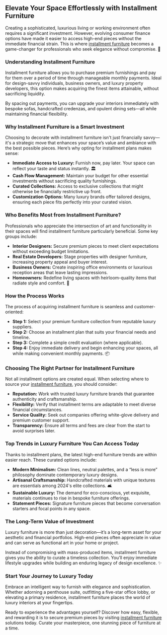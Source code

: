 <h2>Elevate Your Space Effortlessly with Installment Furniture</h2>
Creating a sophisticated, luxurious living or working environment often requires a significant investment. However, evolving consumer finance options have made it easier to access high-end pieces without the immediate financial strain. This is where <a href="https://www.mobiliacleopatra.com/buy-now-pay-later-furniture/" target="_blank" rel="noopener">installment furniture</a> becomes a game-changer for professionals who seek elegance without compromise. 🌟
<h3>Understanding Installment Furniture</h3>
Installment furniture allows you to purchase premium furnishings and pay for them over a period of time through manageable monthly payments. Ideal for design-savvy individuals, business owners, and luxury property developers, this option makes acquiring the finest items attainable, without sacrificing liquidity.

By spacing out payments, you can upgrade your interiors immediately with bespoke sofas, handcrafted credenzas, and opulent dining sets—all while maintaining financial flexibility.
<h3>Why Installment Furniture is a Smart Investment</h3>
Choosing to decorate with installment furniture isn't just financially savvy—it's a strategic move that enhances your space’s value and ambiance with the best possible pieces. Here’s why opting for installment plans makes sense:
<ul>
 	<li><strong>Immediate Access to Luxury:</strong> Furnish now, pay later. Your space can reflect your taste and status instantly. 🏛️</li>
 	<li><strong>Cash Flow Management:</strong> Maintain your budget for other essential investments without sacrificing quality furnishings.</li>
 	<li><strong>Curated Collections:</strong> Access to exclusive collections that might otherwise be financially restrictive up front.</li>
 	<li><strong>Customization Options:</strong> Many luxury brands offer tailored designs, ensuring each piece fits perfectly into your curated vision.</li>
</ul>
<h3>Who Benefits Most from Installment Furniture?</h3>
Professionals who appreciate the intersection of art and functionality in their spaces will find installment furniture particularly beneficial. Some key groups include:
<ul>
 	<li><strong>Interior Designers:</strong> Secure premium pieces to meet client expectations without exceeding budget limitations.</li>
 	<li><strong>Real Estate Developers:</strong> Stage properties with designer furniture, increasing property appeal and buyer interest.</li>
 	<li><strong>Business Owners:</strong> Create inspiring office environments or luxurious reception areas that leave lasting impressions.</li>
 	<li><strong>Homeowners:</strong> Redefine living spaces with heirloom-quality items that radiate style and comfort. 🏡</li>
</ul>
<h3>How the Process Works</h3>
The process of acquiring installment furniture is seamless and customer-oriented:
<ul>
 	<li><strong>Step 1:</strong> Select your premium furniture collection from reputable luxury suppliers.</li>
 	<li><strong>Step 2:</strong> Choose an installment plan that suits your financial needs and timeline.</li>
 	<li><strong>Step 3:</strong> Complete a simple credit evaluation (where applicable).</li>
 	<li><strong>Step 4:</strong> Enjoy immediate delivery and begin enhancing your spaces, all while making convenient monthly payments. 📦</li>
</ul>
<h3>Choosing The Right Partner for Installment Furniture</h3>
Not all installment options are created equal. When selecting where to source your <a href="https://www.mobiliacleopatra.com/buy-now-pay-later-furniture/" target="_blank" rel="noopener">installment furniture</a>, you should consider:
<ul>
 	<li><strong>Reputation:</strong> Work with trusted luxury furniture brands that guarantee authenticity and craftsmanship.</li>
 	<li><strong>Flexibility:</strong> Verify that installment terms are adaptable to meet diverse financial circumstances.</li>
 	<li><strong>Service Quality:</strong> Seek out companies offering white-glove delivery and premium customer support.</li>
 	<li><strong>Transparency:</strong> Ensure all terms and fees are clear from the start to avoid surprises later.</li>
</ul>
<h3>Top Trends in Luxury Furniture You Can Access Today</h3>
Thanks to installment plans, the latest high-end furniture trends are within easier reach. These curated options include:
<ul>
 	<li><strong>Modern Minimalism:</strong> Clean lines, neutral palettes, and a “less is more” philosophy dominate contemporary luxury designs.</li>
 	<li><strong>Artisanal Craftsmanship:</strong> Handcrafted materials with unique textures are essentials among 2024's elite collections. 🛋️</li>
 	<li><strong>Sustainable Luxury:</strong> The demand for eco-conscious, yet exquisite, materials continues to rise in bespoke furniture offerings.</li>
 	<li><strong>Statement Pieces:</strong> Signature furniture pieces that become conversation starters and focal points in any space.</li>
</ul>
<h3>The Long-Term Value of Investment</h3>
Luxury furniture is more than just decoration—it’s a long-term asset for your aesthetic and financial portfolios. High-end pieces often appreciate in value and can serve as functional art in your home or project.

Instead of compromising with mass-produced items, installment furniture gives you the ability to curate a timeless collection. You’ll enjoy immediate lifestyle upgrades while building an enduring legacy of design excellence. ✨
<h3>Start Your Journey to Luxury Today</h3>
Embrace an intelligent way to furnish with elegance and sophistication. Whether adorning a penthouse suite, outfitting a five-star office lobby, or elevating a primary residence, installment furniture places the world of luxury interiors at your fingertips.

Ready to experience the advantages yourself? Discover how easy, flexible, and rewarding it is to secure premium pieces by visiting <a href="https://www.mobiliacleopatra.com/buy-now-pay-later-furniture/" target="_blank" rel="noopener">installment furniture</a> solutions today. Curate your masterpiece, one stunning piece of furniture at a time.
